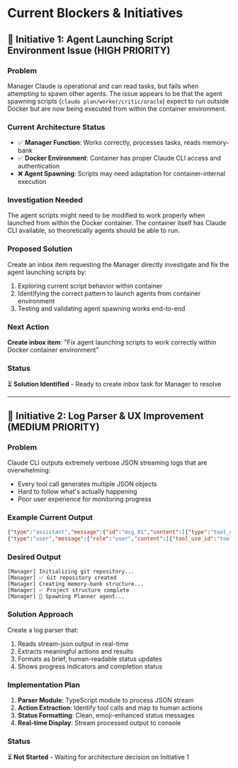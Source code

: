 # Current Blockers & Initiatives

## 🚧 Initiative 1: Agent Launching Script Environment Issue (HIGH PRIORITY)

### Problem
Manager Claude is operational and can read tasks, but fails when attempting to spawn other agents. The issue appears to be that the agent spawning scripts (`claudo plan/worker/critic/oracle`) expect to run outside Docker but are now being executed from within the container environment.

### Current Architecture Status
- ✅ **Manager Function**: Works correctly, processes tasks, reads memory-bank
- ✅ **Docker Environment**: Container has proper Claude CLI access and authentication
- ❌ **Agent Spawning**: Scripts may need adaptation for container-internal execution

### Investigation Needed
The agent scripts might need to be modified to work properly when launched from within the Docker container. The container itself has Claude CLI available, so theoretically agents should be able to run.

### Proposed Solution
Create an inbox item requesting the Manager directly investigate and fix the agent launching scripts by:
1. Exploring current script behavior within container
2. Identifying the correct pattern to launch agents from container environment  
3. Testing and validating agent spawning works end-to-end

### Next Action
**Create inbox item**: "Fix agent launching scripts to work correctly within Docker container environment"

### Status
⏳ **Solution Identified** - Ready to create inbox task for Manager to resolve

---

## 🚧 Initiative 2: Log Parser & UX Improvement (MEDIUM PRIORITY)

### Problem
Claude CLI outputs extremely verbose JSON streaming logs that are overwhelming:
- Every tool call generates multiple JSON objects
- Hard to follow what's actually happening
- Poor user experience for monitoring progress

### Example Current Output
```json
{"type":"assistant","message":{"id":"msg_01","content":[{"type":"tool_use","id":"toolu_01","name":"Bash","input":{"command":"git init"}}]}}
{"type":"user","message":{"role":"user","content":[{"tool_use_id":"toolu_01","type":"tool_result","content":"Initialized empty Git repository"}]}}
```

### Desired Output
```
[Manager] Initializing git repository...
[Manager] ✅ Git repository created
[Manager] Creating memory-bank structure...
[Manager] ✅ Project structure complete
[Manager] 🔄 Spawning Planner agent...
```

### Solution Approach
Create a log parser that:
1. Reads stream-json output in real-time
2. Extracts meaningful actions and results
3. Formats as brief, human-readable status updates
4. Shows progress indicators and completion status

### Implementation Plan
1. **Parser Module**: TypeScript module to process JSON stream
2. **Action Extraction**: Identify tool calls and map to human actions
3. **Status Formatting**: Clean, emoji-enhanced status messages
4. **Real-time Display**: Stream processed output to console

### Status
⏳ **Not Started** - Waiting for architecture decision on Initiative 1